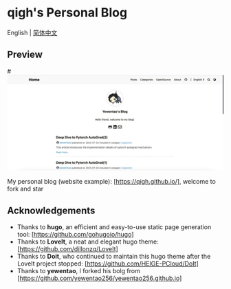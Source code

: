 # qigh's Personal Blog

English | [简体中文](README.zh-cn.md)

## Preview

#![image](static/resources/website-preview.png)

My personal blog (website example): [https://qigh.github.io/], welcome to fork and star

## Acknowledgements

- Thanks to **hugo**, an efficient and easy-to-use static page generation tool: [https://github.com/gohugoio/hugo]
- Thanks to **LoveIt**, a neat and elegant hugo theme: [https://github.com/dillonzq/LoveIt]
- Thanks to **Doit**, who continued to maintain this hugo theme after the LoveIt project stopped: [https://github.com/HEIGE-PCloud/DoIt]
- Thanks to **yewentao**, I forked his bolg from [https://github.com/yewentao256/yewentao256.github.io]
